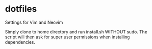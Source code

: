 # dotfiles
Settings for Vim and Neovim

Simply clone to home directory and run install.sh WITHOUT sudo. The script will then ask for super user permissions when installing dependencies.
